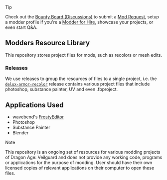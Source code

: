 > [!TIP]
> Check out the [Bounty Board (Discussions)](https://github.com/metamancer/DAVModdersResource/discussions) to submit a [Mod Request](https://github.com/metamancer/DAVModdersResource/discussions/categories/mod-requests), setup a modder profile if you're a [Modder for Hire](https://github.com/metamancer/DAVModdersResource/discussions/categories/for-hire), showcase your projects, or even start Q&A.

## Modders Resource Library
This repository stores project files for mods, such as recolors or mesh edits.

### Releases
We use releases to group the resources of files to a single project, i.e. the [`delux-armor-recolor`](https://github.com/metamancer/frostytoolsuite/releases/tag/deluxe-armor-recolor) release contains various project files that include photoshop, substance painter, UV and even .fbproject.

## Applications Used
- wavebend's [FrostyEditor](https://github.com/wavebend/FrostyToolsuite/releases)
- Photoshop
- Substance Painter
- Blender


> [!NOTE]
> This repository is an ongoing set of resources for various modding projects of Dragon Age: Veilguard and does not provide any working code, programs or applications for the purpose of modding. User should have their own licensed copies of relevant applications on their computer to open these files.
